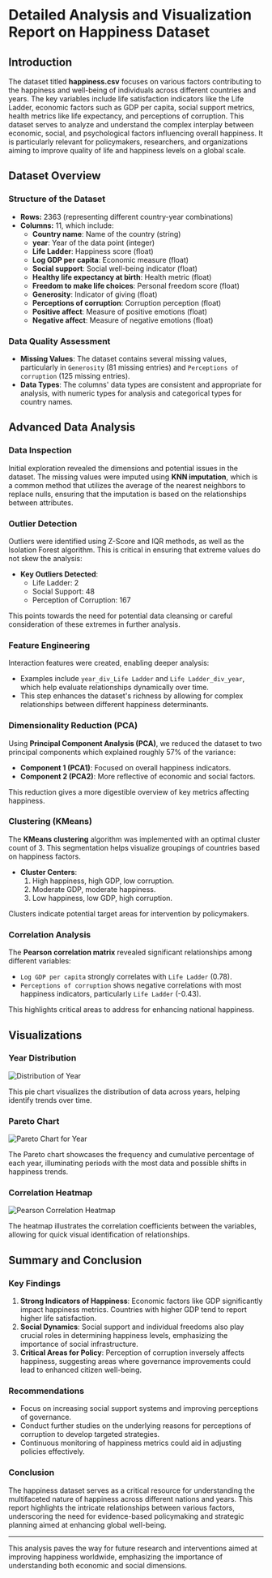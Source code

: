 # Detailed Analysis and Visualization Report on Happiness Dataset

## Introduction

The dataset titled **happiness.csv** focuses on various factors contributing to the happiness and well-being of individuals across different countries and years. The key variables include life satisfaction indicators like the Life Ladder, economic factors such as GDP per capita, social support metrics, health metrics like life expectancy, and perceptions of corruption. This dataset serves to analyze and understand the complex interplay between economic, social, and psychological factors influencing overall happiness. It is particularly relevant for policymakers, researchers, and organizations aiming to improve quality of life and happiness levels on a global scale.

## Dataset Overview

### Structure of the Dataset

- **Rows:** 2363 (representing different country-year combinations)
- **Columns:** 11, which include:
  - **Country name**: Name of the country (string)
  - **year**: Year of the data point (integer)
  - **Life Ladder**: Happiness score (float)
  - **Log GDP per capita**: Economic measure (float)
  - **Social support**: Social well-being indicator (float)
  - **Healthy life expectancy at birth**: Health metric (float)
  - **Freedom to make life choices**: Personal freedom score (float)
  - **Generosity**: Indicator of giving (float)
  - **Perceptions of corruption**: Corruption perception (float)
  - **Positive affect**: Measure of positive emotions (float)
  - **Negative affect**: Measure of negative emotions (float)

### Data Quality Assessment

- **Missing Values**: The dataset contains several missing values, particularly in `Generosity` (81 missing entries) and `Perceptions of corruption` (125 missing entries).
- **Data Types**: The columns' data types are consistent and appropriate for analysis, with numeric types for analysis and categorical types for country names.

## Advanced Data Analysis

### Data Inspection

Initial exploration revealed the dimensions and potential issues in the dataset. The missing values were imputed using **KNN imputation**, which is a common method that utilizes the average of the nearest neighbors to replace nulls, ensuring that the imputation is based on the relationships between attributes.

### Outlier Detection

Outliers were identified using Z-Score and IQR methods, as well as the Isolation Forest algorithm. This is critical in ensuring that extreme values do not skew the analysis:

- **Key Outliers Detected**:
  - Life Ladder: 2
  - Social Support: 48
  - Perception of Corruption: 167

This points towards the need for potential data cleansing or careful consideration of these extremes in further analysis.

### Feature Engineering

Interaction features were created, enabling deeper analysis:

- Examples include `year_div_Life Ladder` and `Life Ladder_div_year`, which help evaluate relationships dynamically over time.
- This step enhances the dataset's richness by allowing for complex relationships between different happiness determinants.

### Dimensionality Reduction (PCA)

Using **Principal Component Analysis (PCA)**, we reduced the dataset to two principal components which explained roughly 57% of the variance:

- **Component 1 (PCA1)**: Focused on overall happiness indicators.
- **Component 2 (PCA2)**: More reflective of economic and social factors.

This reduction gives a more digestible overview of key metrics affecting happiness.

### Clustering (KMeans)

The **KMeans clustering** algorithm was implemented with an optimal cluster count of 3. This segmentation helps visualize groupings of countries based on happiness factors. 

- **Cluster Centers**:
  1. High happiness, high GDP, low corruption.
  2. Moderate GDP, moderate happiness.
  3. Low happiness, low GDP, high corruption.

Clusters indicate potential target areas for intervention by policymakers.

### Correlation Analysis

The **Pearson correlation matrix** revealed significant relationships among different variables:

- `Log GDP per capita` strongly correlates with `Life Ladder` (0.78).
- `Perceptions of corruption` shows negative correlations with most happiness indicators, particularly `Life Ladder` (-0.43).

This highlights critical areas to address for enhancing national happiness.

## Visualizations

### Year Distribution

![Distribution of Year](year_pie_chart.png)

This pie chart visualizes the distribution of data across years, helping identify trends over time.

### Pareto Chart

![Pareto Chart for Year](year_pareto_chart.png)

The Pareto chart showcases the frequency and cumulative percentage of each year, illuminating periods with the most data and possible shifts in happiness trends.

### Correlation Heatmap

![Pearson Correlation Heatmap](Pearson_Correlation_Heatmap.png)

The heatmap illustrates the correlation coefficients between the variables, allowing for quick visual identification of relationships.

## Summary and Conclusion

### Key Findings

1. **Strong Indicators of Happiness**: Economic factors like GDP significantly impact happiness metrics. Countries with higher GDP tend to report higher life satisfaction.
2. **Social Dynamics**: Social support and individual freedoms also play crucial roles in determining happiness levels, emphasizing the importance of social infrastructure.
3. **Critical Areas for Policy**: Perception of corruption inversely affects happiness, suggesting areas where governance improvements could lead to enhanced citizen well-being.

### Recommendations

- Focus on increasing social support systems and improving perceptions of governance.
- Conduct further studies on the underlying reasons for perceptions of corruption to develop targeted strategies.
- Continuous monitoring of happiness metrics could aid in adjusting policies effectively.

### Conclusion

The happiness dataset serves as a critical resource for understanding the multifaceted nature of happiness across different nations and years. This report highlights the intricate relationships between various factors, underscoring the need for evidence-based policymaking and strategic planning aimed at enhancing global well-being.

---

This analysis paves the way for future research and interventions aimed at improving happiness worldwide, emphasizing the importance of understanding both economic and social dimensions.